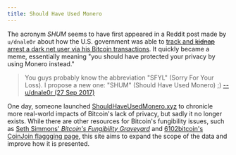 ```yaml
---
title: Should Have Used Monero
---
```


The acronym _SHUM_ seems to have first appeared in a Reddit post made by
`u/dnale0r` about how the U.S. government was able to [track and ~~kidnap~~
arrest a dark net user via his Bitcoin
transactions](/e/us-gov-tracks-arrests-oxymonster/).  It quickly became a meme,
essentially meaning "you should have protected your privacy by using Monero
instead."

> You guys probably know the abbreviation "SFYL" (Sorry For Your Loss). I
> propose a new one: "SHUM" (Should Have Used Monero) ;)
> [-- u/dnale0r (27 Sep 2017)](https://archive.ph/MUpwa#selection-2065.0-2065.7)

One day, someone launched [ShouldHaveUsedMonero.xyz](https://archive.ph/RbLTt)
to chronicle more real-world impacts of Bitcoin's lack of privacy, but sadly it
no longer exists. While there are other resources for Bitcoin's fungibility
issues, such as [Seth Simmons' _Bitcoin's Fungibility
Graveyard_](https://sethsimmons.me/posts/fungibility-graveyard/) and
[6102bitcoin's CoinJoin flaggging
page](https://6102bitcoin.com/coinjoin-flagging/), this site aims to expand the
scope of the data and improve how it is presented.
